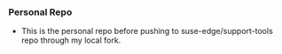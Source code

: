 ### Personal Repo ###
- This is the personal repo before pushing to suse-edge/support-tools repo through my local fork.
